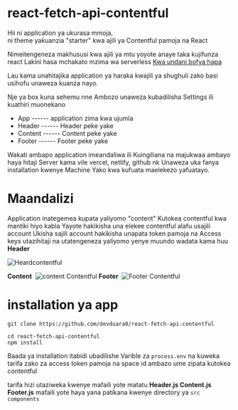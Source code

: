 # react-fetch-api-contentful

Hii ni application ya ukurasa mmoja,  
ni theme yakuanzia "starter"  kwa ajili ya
Contentful pamoja na React 

Nimeitengeneza makhususi kwa ajili ya
mtu yoyote anaye taka kujifunza react 
Lakini hasa mchakato mzima wa serverless
[Kwa undani bofya hapa](https://devduara0.netlify.app/blog/cms-bila-kichwa-ni-nini/)
 
Lau kama unahitajika application ya haraka
kwajili ya shughuli zako basi 
usihofu unaweza kuanza nayo. 

Nje ya box kuna sehemu nne
Ambozo unaweza kubadilisha 
Settings ili kuathiri muonekano

- App ------ application zima kwa ujumla
- Header ------ Header peke yake
- Content ------ Content peke yake
- Footer  ------ Footer peke yake




Wakati ambapo application imeandaliwa ili
Kuingiliana na majukwaa ambayo haya hitaji
Server kama vile vercel, netlify, github nk
Unaweza uka fanya installation kwenye Machine 
Yako kwa kufuata maelekezo yafuatayo.

# Maandalizi

Application inategemea kupata yaliyomo "content"
Kutokea contentful kwa mantiki hiyo kabla
Yayote hakikisha una elekee contentful alafu usajili account 
Ukisha sajili account hakikisha unapata token pamoja na 
Access keys utazihitaji na utatengeneza yaliyomo yenye
muundo wadata kama huu 
**Header** 

![Heardcontentful](https://i.ibb.co/0Z2cfJS/heardcontentful.jpg)


**Content** 
![content Contentful](https://i.ibb.co/gjm0nLz/contentcontentful.jpg)
**Footer** 
![Footer Contentful ](https://i.ibb.co/YTpQqfK/footercontentful.jpg)



# installation ya app
```
git clone https://github.com/devduara0/react-fetch-api-contentful
```

```
cd react-fetch-api-contentful
npm install
``` 
Baada ya installation itabidi ubadilishe
Varible za `process.env` na kuweka tarifa 
zako za access token pamoja na space id ambazo
ume zipata kutokea contentful 

tarifa hizi utaziweka kwenye mafaili yote 
matatu **Header.js Content.js Footer.js** 
mafaili yote haya yana patikana kwenye directory ya 
`src` `components`

